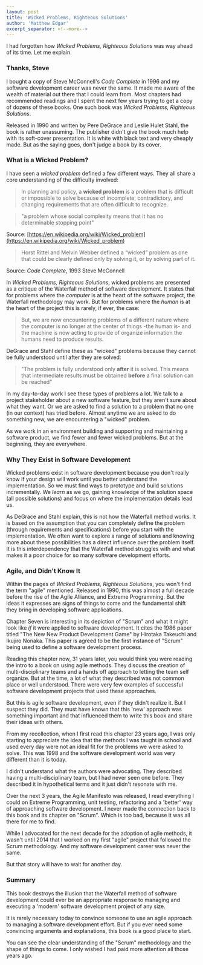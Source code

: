 ```yaml
---
layout: post
title: 'Wicked Problems, Righteous Solutions'
author: 'Matthew Edgar'
excerpt_separator: <!--more-->
---
```


I had forgotten how _Wicked Problems, Righteous Solutions_ was way ahead of its time. Let me explain.

<!--more-->

### Thanks, Steve

I bought a copy of Steve McConnell's _Code Complete_ in 1996 and my software development career was never the same. It made me aware of the wealth of material out there that I could learn from. Most chapters had recommended readings and I spent the next few years trying to get a copy of dozens of these books. One such book was _Wicked Problems, Righteous Solutions_.

Released in 1990 and written by Pere DeGrace and Leslie Hulet Stahl, the book is rather unassuming. The publisher didn't give the book much help with its soft-cover presentation. It is white with black text and very cheaply made. But as the saying goes, don't judge a book by its cover.

### What is a Wicked Problem?

I have seen a _wicked problem_ defined a few different ways. They all share a core understanding of the difficulty involved:

> In planning and policy, a **wicked problem** is a problem that is difficult or impossible to solve because of incomplete, contradictory, and changing requirements that are often difficult to recognize.

> "a problem whose social complexity means that it has no determinable stopping point"

Source: [https://en.wikipedia.org/wiki/Wicked_problem](https://en.wikipedia.org/wiki/Wicked_problem)

> Horst Rittel and Melvin Webber defined a “wicked” problem as one that could be clearly defined only by solving it, or by solving part of it.

Source: _Code Complete_, 1993 Steve McConnell

In _Wicked Problems, Righteous Solutions_, wicked problems are presented as a critique of the Waterfall method of software development. It states that for problems where the _computer_ is at the heart of the software project, the Waterfall methodology may work. But for problems where the _human_ is at the heart of the project this is rarely, if ever, the case:

> But, we are now encountering problems of a different nature where the computer is no longer at the center of things -the human is- and the machine is now acting to provide of organize information the humans need to produce results.

DeGrace and Stahl define these as "wicked" problems because they cannot be fully understood until after they are solved:

> "The problem is fully understood only **after** it is solved. This means that intermediate results must be obtained **before** a final solution can be reached"

In my day-to-day work I see these types of problems a lot. We talk to a project stakeholder about a new software feature, but they aren't sure about what they want. Or we are asked to find a solution to a problem that no one (in our context) has tried before. Almost anytime we are asked to do something new, we are encountering a "wicked" problem.

As we work in an environment building and supporting and maintaining a software product, we find fewer and fewer wicked problems. But at the beginning, they are everywhere.

### Why They Exist in Software Development

Wicked problems exist in software development because you don't really know if your design will work until you better understand the implementation. So we must find ways to prototype and build solutions incrementally. We _learn_ as we go, gaining knowledge of the solution space (all possible solutions) and focus on where the implementation details lead us. 

As DeGrace and Stahl explain, this is not how the Waterfall method works. It is based on the assumption that you can completely define the problem (through requirements and specifications) before you start with the implementation. We often want to explore a range of solutions and knowing more about these possibilities has a direct influence over the problem itself. It is this interdependency that the Waterfall method struggles with and what makes it a poor choice for so many software development efforts.

### Agile, and Didn't Know It

Within the pages of _Wicked Problems, Righteous Solutions_, you won't find the term "agile" mentioned. Released in 1990, this was almost a full decade before the rise of the Agile Alliance, and Extreme Programming. But the ideas it expresses are signs of things to come and the fundamental shift they bring in developing software applications.

Chapter Seven is interesting in its depiction of "Scrum" and what it might look like _if_ it were applied to software development. It cites the 1986 paper titled "The New New Product Development Game" by Hirotaka Takeuchi and Ikujiro Nonaka. This paper is agreed to be the first instance of "Scrum" being used to define a software development process.

Reading this chapter now, 31 years later, you would think you were reading the intro to a book on using agile methods. They discuss the creation of multi-disciplinary teams and a hands off approach to letting the team self organize. But at the time, a lot of what they described was not common place or well understood. There were very few examples of successful software development projects that used these approaches.

But this is agile software development, even if they didn't realize it. But I suspect they did. They must have known that this 'new' approach was something important and that influenced them to write this book and share their ideas with others.

From my recollection, when I first read this chapter 23 years ago, I was only starting to appreciate the idea that the methods I was taught in school and used every day were not an ideal fit for the problems we were asked to solve. This was 1998 and the software development world was very different than it is today.

I didn't understand what the authors were advocating. They described having a multi-disciplinary team, but I had never seen one before. They described it in hypothetical terms and it just didn't resonate with me.  

Over the next 3 years, the Agile Manifesto was released, I read everything I could on Extreme Programming, unit testing, refactoring and a 'better' way of approaching software development. I never made the connection back to this book and its chapter on "Scrum". Which is too bad, because it was all there for me to find.

While I advocated for the next decade for the adoption of agile methods, it wasn't until 2014 that I worked on my first "agile" project that followed the Scrum methodology. And my software development career was never the same. 

But that story will have to wait for another day.

### Summary

This book destroys the illusion that the Waterfall method of software development could ever be an appropriate response to managing and executing a 'modern' software development project of any size.

It is rarely necessary today to convince someone to use an agile approach to managing a software development effort. But if you ever need some convincing arguments and explanations, this book is a good place to start.

You can see the clear understanding of the "Scrum" methodology and the shape of things to come. I only wished I had paid more attention all those years ago.
